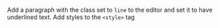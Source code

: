 Add a paragraph with the class set to `line` to the editor and set it to have underlined text. Add styles to the `<style>` tag
